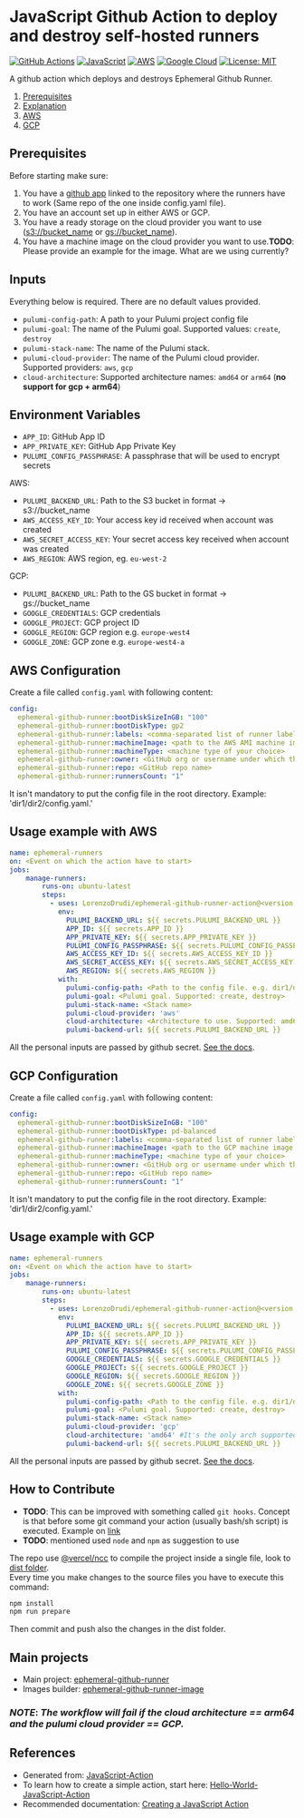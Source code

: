 # JavaScript Github Action to deploy and destroy self-hosted runners

[![GitHub Actions](https://img.shields.io/badge/github%20actions-%232671E5.svg?style=for-the-badge&logo=githubactions&logoColor=white)](https://github.com/features/actions)
[![JavaScript](https://img.shields.io/badge/javascript-%23323330.svg?style=for-the-badge&logo=javascript&logoColor=%23F7DF1E)](https://en.wikipedia.org/wiki/JavaScript)
[![AWS](https://img.shields.io/badge/AWS-%23FF9900.svg?style=for-the-badge&logo=amazon-aws&logoColor=white)](https://aws.amazon.com/)
[![Google Cloud](https://img.shields.io/badge/GoogleCloud-%234285F4.svg?style=for-the-badge&logo=google-cloud&logoColor=white)](https://cloud.google.com/)
[![License: MIT](https://img.shields.io/badge/License-MIT-yellow.svg)](https://opensource.org/licenses/MIT)

A github action which deploys and destroys Ephemeral Github Runner.

1. [Prerequisites](#prerequisites)
2. [Explanation](#inputs)
3. [AWS](#aws-configuration)
4. [GCP](#gcp-configuration)

## Prerequisites

Before starting make sure:

1. You have a [github app](https://github.com/pavlovic-ivan/ephemeral-github-runner/blob/main/QUICKSTART.md#github-app-setup) linked to the repository where the runners have to work (Same repo of the one inside config.yaml file).
2. You have an account set up in either AWS or GCP.
3. You have a ready storage on the cloud provider you want to use (<s3://bucket_name> or <gs://bucket_name>).
4. You have a machine image on the cloud provider you want to use.__TODO__: Please provide an example for the image. What are we using currently?

## Inputs

Everything below is required. There are no default values provided.

- `pulumi-config-path`: A path to your Pulumi project config file
- `pulumi-goal`: The name of the Pulumi goal. Supported values: `create`, `destroy`
- `pulumi-stack-name`: The name of the Pulumi stack.
- `pulumi-cloud-provider`: The name of the Pulumi cloud provider. Supported providers: `aws`, `gcp`
- `cloud-architecture`: Supported architecture names: `amd64` or `arm64` (__no support for gcp + arm64__)

## Environment Variables

- `APP_ID`: GitHub App ID
- `APP_PRIVATE_KEY`: GitHub App Private Key
- `PULUMI_CONFIG_PASSPHRASE`: A passphrase that will be used to encrypt secrets

AWS:

- `PULUMI_BACKEND_URL`: Path to the S3 bucket in format -> s3://bucket_name
- `AWS_ACCESS_KEY_ID`: Your access key id received when account was created
- `AWS_SECRET_ACCESS_KEY`: Your secret access key received when account was created
- `AWS_REGION`: AWS region, eg. `eu-west-2`

GCP:

- `PULUMI_BACKEND_URL`: Path to the GS bucket in format -> gs://bucket_name
- `GOOGLE_CREDENTIALS`: GCP credentials
- `GOOGLE_PROJECT`: GCP project ID
- `GOOGLE_REGION`: GCP region e.g. `europe-west4`
- `GOOGLE_ZONE`: GCP zone e.g. `europe-west4-a`

## AWS Configuration

Create a file called `config.yaml` with following content:

```yaml
config:
  ephemeral-github-runner:bootDiskSizeInGB: "100"
  ephemeral-github-runner:bootDiskType: gp2
  ephemeral-github-runner:labels: <comma-separated list of runner labels>
  ephemeral-github-runner:machineImage: <path to the AWS AMI machine image with Github runner installed>
  ephemeral-github-runner:machineType: <machine type of your choice>
  ephemeral-github-runner:owner: <GitHub org or username under which the repo is>
  ephemeral-github-runner:repo: <GitHub repo name>
  ephemeral-github-runner:runnersCount: "1"
 ```

 It isn't mandatory to put the config file in the root directory. Example: 'dir1/dir2/config.yaml.'

## Usage example with AWS

```yaml
name: ephemeral-runners
on: <Event on which the action have to start>
jobs:
    manage-runners:
        runs-on: ubuntu-latest
        steps:
          - uses: LorenzoDrudi/ephemeral-github-runner-action@<version to use>
            env:
              PULUMI_BACKEND_URL: ${{ secrets.PULUMI_BACKEND_URL }}
              APP_ID: ${{ secrets.APP_ID }}
              APP_PRIVATE_KEY: ${{ secrets.APP_PRIVATE_KEY }}
              PULUMI_CONFIG_PASSPHRASE: ${{ secrets.PULUMI_CONFIG_PASSPHRASE }}
              AWS_ACCESS_KEY_ID: ${{ secrets.AWS_ACCESS_KEY_ID }}
              AWS_SECRET_ACCESS_KEY: ${{ secrets.AWS_SECRET_ACCESS_KEY }}
              AWS_REGION: ${{ secrets.AWS_REGION }}
            with:
              pulumi-config-path: <Path to the config file. e.g. dir1/dir2/config.yaml>
              pulumi-goal: <Pulumi goal. Supported: create, destroy>
              pulumi-stack-name: <Stack name>
              pulumi-cloud-provider: 'aws'
              cloud-architecture: <Architecture to use. Supported: amd64, arm64>
              pulumi-backend-url: ${{ secrets.PULUMI_BACKEND_URL }}
```

All the personal inputs are passed by github secret.
[See the docs](https://docs.github.com/en/actions/security-guides/encrypted-secrets).

## GCP Configuration

Create a file called `config.yaml` with following content:

```yaml
config:
  ephemeral-github-runner:bootDiskSizeInGB: "100"
  ephemeral-github-runner:bootDiskType: pd-balanced
  ephemeral-github-runner:labels: <comma-separated list of runner labels>
  ephemeral-github-runner:machineImage: <path to the GCP machine image with Github runner installed>
  ephemeral-github-runner:machineType: <machine type of your choice>
  ephemeral-github-runner:owner: <GitHub org or username under which the repo is>
  ephemeral-github-runner:repo: <GitHub repo name>
  ephemeral-github-runner:runnersCount: "1"
```

It isn't mandatory to put the config file in the root directory. Example: 'dir1/dir2/config.yaml.'

## Usage example with GCP

```yaml
name: ephemeral-runners
on: <Event on which the action have to start>
jobs:
    manage-runners:
        runs-on: ubuntu-latest
        steps:
          - uses: LorenzoDrudi/ephemeral-github-runner-action@<version to use>
            env:
              PULUMI_BACKEND_URL: ${{ secrets.PULUMI_BACKEND_URL }}
              APP_ID: ${{ secrets.APP_ID }}
              APP_PRIVATE_KEY: ${{ secrets.APP_PRIVATE_KEY }}
              PULUMI_CONFIG_PASSPHRASE: ${{ secrets.PULUMI_CONFIG_PASSPHRASE }}
              GOOGLE_CREDENTIALS: ${{ secrets.GOOGLE_CREDENTIALS }}
              GOOGLE_PROJECT: ${{ secrets.GOOGLE_PROJECT }}
              GOOGLE_REGION: ${{ secrets.GOOGLE_REGION }}
              GOOGLE_ZONE: ${{ secrets.GOOGLE_ZONE }}
            with:
              pulumi-config-path: <Path to the config file. e.g. dir1/dir2/config.yaml>
              pulumi-goal: <Pulumi goal. Supported: create, destroy>
              pulumi-stack-name: <Stack name>
              pulumi-cloud-provider: 'gcp'
              cloud-architecture: 'amd64' #It's the only arch supported with gcp cloud provider.
              pulumi-backend-url: ${{ secrets.PULUMI_BACKEND_URL }}
```

All the personal inputs are passed by github secret.
[See the docs](https://docs.github.com/en/actions/security-guides/encrypted-secrets).

## How to Contribute

- __TODO__: This can be improved with something called `git hooks`. Concept is that before some git command your action (usually bash/sh script) is executed. Example on [link](https://help.gitkraken.com/gitkraken-client/githooksexample/)
- __TODO__: mentioned used `node` and `npm` as suggestion to use

The repo use [@vercel/ncc](https://github.com/vercel/ncc) to compile the project inside a single file, look to [dist folder](./dist).\
Every time you make changes to the source files you have to execute this command:

```sh
npm install
npm run prepare
```

Then commit and push also the changes in the dist folder.

## Main projects

- Main project: [ephemeral-github-runner](https://github.com/pavlovic-ivan/ephemeral-github-runner)
- Images builder: [ephemeral-github-runner-image](https://github.com/pavlovic-ivan/ephemeral-github-runner-image)

### _NOTE_: _The workflow will fail if the cloud architecture == arm64 and the pulumi cloud provider == GCP._

## References

- Generated from: [JavaScript-Action](https://github.com/actions/javascript-action)
- To learn how to create a simple action, start here: [Hello-World-JavaScript-Action](https://github.com/actions/hello-world-javascript-action)
- Recommended documentation: [Creating a JavaScript Action](https://docs.github.com/en/actions/creating-actions/creating-a-javascript-action)
